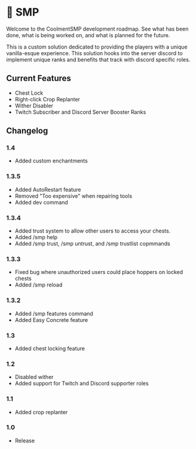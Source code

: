 # :hammer: SMP

Welcome to the CoolmentSMP development roadmap. See what has been done, what is being worked on, and what is planned for the future.

This is a custom solution dedicated to providing the players with a unique vanilla-esque experience. This solution hooks into the server discord to implement unique ranks and benefits that track with discord specific roles.

## Current Features

- Chest Lock
- Right-click Crop Replanter
- Wither Disabler
- Twitch Subscriber and Discord Server Booster Ranks

## Changelog

### 1.4
- Added custom enchantments

### 1.3.5
- Added AutoRestart feature
- Removed "Too expensive" when repairing tools
- Added dev command

### 1.3.4
- Added trust system to allow other users to access your chests.
- Added /smp help
- Added /smp trust, /smp untrust, and /smp trustlist copmmands

### 1.3.3
- Fixed bug where unauthorized users could place hoppers on locked chests
- Added /smp reload


### 1.3.2
- Added /smp features command
- Added Easy Concrete feature

### 1.3
- Added chest locking feature

### 1.2
- Disabled wither
- Added support for Twitch and Discord supporter roles

### 1.1
- Added crop replanter

### 1.0
- Release
